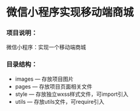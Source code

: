 # 微信小程序实现移动端商城
### 项目说明：
微信小程序：实现一个移动端商城  

### 目录结构：
- images — 存放项目图片
- pages — 存放项目页面相关文件
- style — 存放独立wxss样式文件，可import引入
- utils — 存放utils文件，可require引入